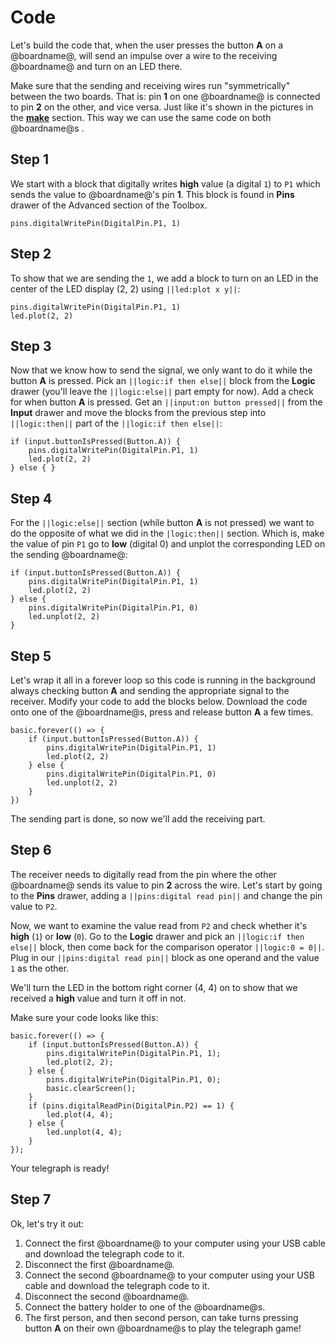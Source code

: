 # Code 

Let's build the code that, when the user presses the button **A** on a @boardname@, will send an impulse over a wire to the receiving @boardname@ and turn on an LED there.

Make sure that the sending and receiving wires run "symmetrically" between the two boards. That is: pin **1** on one @boardname@ is connected to pin **2** on the other, and vice versa. Just like it's shown in the pictures in the **[make](./make)** section. This way we can use the same code on both @boardname@s .

## Step 1

We start with a block that digitally writes **high** value (a digital ``1``) to ``P1`` which sends the value to @boardname@'s pin **1**. This block is found in **Pins** drawer of the Advanced section of the Toolbox.

```blocks
pins.digitalWritePin(DigitalPin.P1, 1)
```

## Step 2

To show that we are sending the ``1``, we add a block to turn on an LED in the center of the LED display (2, 2) using ``||led:plot x y||``:

```blocks
pins.digitalWritePin(DigitalPin.P1, 1)
led.plot(2, 2)
```

## Step 3

Now that we know how to send the signal, we only want to do it while the button **A** is pressed. 
Pick an ``||logic:if then else||`` block from the **Logic** drawer (you'll leave the ``||logic:else||`` part empty for now). Add a check for when button **A** is pressed. Get an ``||input:on button pressed||`` from the **Input** drawer and move the blocks from the previous step into ``||logic:then||`` part of the ``||logic:if then else||``:

```blocks
if (input.buttonIsPressed(Button.A)) {
    pins.digitalWritePin(DigitalPin.P1, 1)
    led.plot(2, 2)
} else { }
```


## Step 4

For the ``||logic:else||`` section (while button **A** is not pressed) we want to do the opposite of what we did in the ``|logic:then||`` section. Which is, make the value of pin ``P1`` go to **low** (digital 0) and unplot the corresponding LED on the sending @boardname@:

```blocks
if (input.buttonIsPressed(Button.A)) {
    pins.digitalWritePin(DigitalPin.P1, 1)
    led.plot(2, 2)
} else {
    pins.digitalWritePin(DigitalPin.P1, 0)
    led.unplot(2, 2)
}
```

## Step 5

Let's wrap it all in a forever loop so this code is running in the background always checking button **A** and sending the appropriate signal to the receiver.
Modify your code to add the blocks below. Download the code onto one of the @boardname@s, press and release button **A** a few times.

```blocks
basic.forever(() => {
    if (input.buttonIsPressed(Button.A)) {
        pins.digitalWritePin(DigitalPin.P1, 1)
        led.plot(2, 2)
    } else {
        pins.digitalWritePin(DigitalPin.P1, 0)
        led.unplot(2, 2)
    }
})
```

The sending part is done, so now we'll add the receiving part.

## Step 6

The receiver needs to digitally read from the pin where the other @boardname@ sends its value to pin **2** across the wire. Let's start by going to the **Pins** drawer, adding a ``||pins:digital read pin||`` and change the pin value to ``P2``.

Now, we want to examine the value read from ``P2`` and check whether it's **high** (``1``) or **low** (``0``). Go to the **Logic** drawer and pick an ``||logic:if then else||`` block, then come back for the comparison operator ``||logic:0 = 0||``. Plug in our ``||pins:digital read pin||`` block as one operand and the value ``1`` as the other.

We'll turn the LED in the bottom right corner (4, 4) on to show that we received a **high** value and turn it off in not.

Make sure your code looks like this:

```blocks
basic.forever(() => {
    if (input.buttonIsPressed(Button.A)) {
        pins.digitalWritePin(DigitalPin.P1, 1);
        led.plot(2, 2);
    } else {
        pins.digitalWritePin(DigitalPin.P1, 0);
        basic.clearScreen();
    }
    if (pins.digitalReadPin(DigitalPin.P2) == 1) {
        led.plot(4, 4);
    } else {
        led.unplot(4, 4);
    }
});
```

Your telegraph is ready!

## Step 7

Ok, let's try it out:

1. Connect the first @boardname@ to your computer using your USB cable and download the telegraph code to it.
2. Disconnect the first @boardname@.
3. Connect the second @boardname@ to your computer using your USB cable and download the telegraph code to it.
4. Disconnect the second @boardname@.
5. Connect the battery holder to one of the @boardname@s.
6. The first person, and then second person, can take turns pressing button **A** on their own @boardname@s to play the telegraph game!
